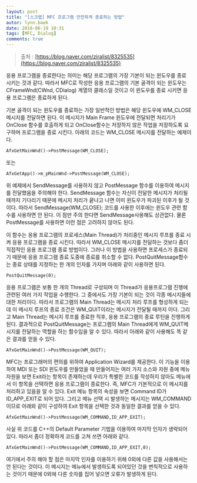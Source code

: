 ```yaml
---
layout: post
title: "[스크랩] MFC 프로그램 안전하게 종료하는 방법"
autor: lynn.baek
date: 2018-06-19 10:31
tags: [MFC, Dialog]
comments: true
---
```


> 출처 :  [https://blog.naver.com/ziralist/8325535](https://blog.naver.com/ziralist/8325535)



응용 프로그램을 종료한다는 의미는 해당 프로그램의 가장 기본이 되는 윈도우를 종료 시키는 것과 같다. 따라서 MFC로 작성한 응용 프로그램의 기본 골격이 되는 윈도우는 CFrameWnd(CWnd, CDialog) 계열의 클래스일 것이고 이 윈도우를 종료 시키면 응용 프로그램은 종료하게 된다. 



기본 골격이 되는 윈도우를 종료하는 가장 일반적인 방법은 해당 윈도우에 WM_CLOSE 메시지를 전달하면 된다. 이 메시지가 Main Frame 윈도우에 전달되면 처리기가 OnClose 함수를 호출하게 되고 OnClose함수는 저장하지 않은 작업을 저장하도록 요구하며 프로그램을 종료 시킨다. 아래의 코드는 WM_CLOSE 메시지를 전달하는 예제이다. 

`AfxGetMainWnd()->PostMessage(WM_CLOSE);`

또는

`AfxGetApp()->m_pMainWnd->PostMessage(WM_CLOSE);`

위 예제에서 SendMessage를 사용하지 않고 PostMessage 함수를 이용하여 메시지를 전달했음을 주의해야 한다. SendMessage 함수는 자신이 전달한 메시지가 처리될 때까지 기다리기 때문에 메시지 처리가 끝나고 나면 이미 윈도우가 파괴된 이후가 될 것이다. 따라서 SendMessage(WM_CLOSE); 코드를 사용한 이후에는 윈도우 관련 함수를 사용하면 안 된다. 이 점만 주의 한다면 SendMessage사용해도 상관없다. 물론 PostMessage를 사용하면 이런 점은 고려하지 않아도 된다. 



이 함수는 응용 프로그램의 프로세스(Main Thread)가 처리중인 메시지 루프를 종료 시켜 응용 프로그램을 종료 시킨다. 따라서 WM_CLOSE 메시지를 전달하는 것보다 좀더 직접적인 응용 프로그램 종료 방법이다. 그러나 이 방법을 사용하면 프로세스가 종료되기 때문에 응용 프로그램 종료 도중에 종료를 취소할 수 없다. PostQuitMessage함수는 종료 상태를 지정하는 한 개의 인자를 가지며 아래와 같이 사용하면 된다. 

`PostQuitMessage(0);`

응용 프로그램은 보통 한 개의 Thread로 구성되며 이 Thread가 응용프로그램 진행에 관련된 여러 가지 작업을 수행한다. 그 중에서도 가장 기본이 되는 것이 각종 메시지들에 대한 처리이다. 따라서 프로그램의 Main Thread는 메시지 처리 루프를 형성하게 되는데 이 메시지 루프의 종료 조건은 WM_QUIT이라는 메시지가 전달될 때까지 이다. 그리고 Main Thread는 메시지 루프를 종료한 직후, 응용 프로그램의 종료 루틴을 진행하게 된다. 결과적으로 PostQuitMessage는 프로그램의 Main Thread에게 WM_QUIT메시지를 전달하는 역할을 하는 함수임을 알 수 있다. 따라서 아래와 같이 사용해도 똑 같은 결과를 얻을 수 있다. 

`AfxGetMainWnd()->PostMessage(WM_QUIT); `



MFC는 프로그래머의 편의를 위하여 Application Wizard를 제공한다. 이 기능을 이용하여 MDI 또는 SDI 윈도우를 만들었을 때 만들어지는 여러 가지 소스와 자원 중에 메뉴 자원을 보면 Exit라는 항목이 존재하는데 우리가 특별한 코드를 작성하지 않아도 메뉴에서 이 항목을 선택하면 응용 프로그램이 종료한다. 즉, MFC가 기본적으로 이 메시지를 처리하고 있음을 알 수 있다. Exit 메뉴 항목의 속성을 보면 Command ID가 ID_APP_EXIT로 되어 있다. 그리고 메뉴 선택 시 발생하는 메시지는 WM_COMMAND이므로 아래와 같이 구성하여 Exit 항목을 선택한 것과 동일한 결과를 얻을 수 있다. 

`AfxGetMainWnd()->PostMessage(WM_COMMAND,ID_APP_EXIT);`

사실 위 코드를 C++의 Default Parameter 기법을 이용하여 마지막 인자가 생략되어 있다. 따라서 좀더 정확하게 코드를 고쳐 쓰면 아래와 같다. 

`AfxGetMainWnd()->PostMessage(WM_COMMAND,ID_APP_EXIT,0); `

여기에서 주의 해야 할 점은 마지막 인자를 이용하기 위해 0외에 다른 값을 사용해서는 안 된다는 것이다. 이 메시지는 메뉴에서 발생하도록 되어있던 것을 변칙적으로 사용하는 것이기 때문에 0외에 다른 숫자를 집어 넣으면 오류가 발생하게 된다. 